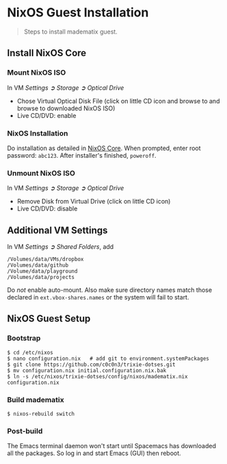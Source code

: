 NixOS Guest Installation
========================
> Steps to install madematix guest.


Install NixOS Core
------------------

### Mount NixOS ISO
In VM *Settings ➲ Storage ➲ Optical Drive*

* Chose Virtual Optical Disk File (click on little CD icon and browse to
and browse to downloaded NixOS ISO)
* Live CD/DVD: enable

### NixOS Installation
Do installation as detailed in [NixOS Core][core-install]. When prompted,
enter root password: `abc123`. After installer's finished, `poweroff`.

### Unmount NixOS ISO
In VM *Settings ➲ Storage ➲ Optical Drive*

* Remove Disk from Virtual Drive (click on little CD icon)
* Live CD/DVD: disable


Additional VM Settings
----------------------
In VM *Settings ➲ Shared Folders*, add

    /Volumes/data/VMs/dropbox
    /Volumes/data/github
    /Volume/data/playground
    /Volumes/data/projects

Do *not* enable auto-mount. Also make sure directory names match those
declared in `ext.vbox-shares.names` or the system will fail to start.


NixOS Guest Setup
-----------------

### Bootstrap

    $ cd /etc/nixos
    $ nano configuration.nix   # add git to environment.systemPackages
    $ git clone https://github.com/c0c0n3/trixie-dotses.git
    $ mv configuration.nix initial.configuration.nix.bak
    $ ln -s /etc/nixos/trixie-dotses/config/nixos/madematix.nix configuration.nix

### Build madematix

    $ nixos-rebuild switch

### Post-build
The Emacs terminal daemon won't start until Spacemacs has downloaded all
the packages. So log in and start Emacs (GUI) then reboot.




[core-install]: ../../nixos-basics/core-install/README.md
    "NixOS Core"
